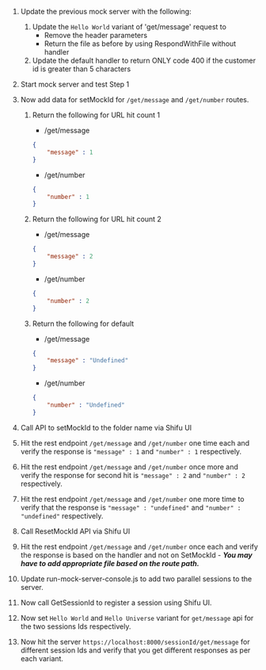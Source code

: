 1. Update the previous mock server with the following:
    1. Update the `Hello World` variant of 'get/message' request to
        - Remove the header parameters
        - Return the file as before by using RespondWithFile without handler
    1. Update the default handler to return ONLY code 400 if the customer id is greater than 5 characters

1. Start mock server and test Step 1

1. Now add data for setMockId for `/get/message` and `/get/number` routes.
    1. Return the following for URL hit count 1 
        - /get/message
        ```json
        {
            "message" : 1
        }
        ```
    
        - /get/number
        ```json
        {
            "number" : 1
        }
        ```

    1. Return the following for URL hit count 2 

        - /get/message
        ```json
        {
            "message" : 2
        }
        ```
        - /get/number
        ```json
        {
            "number" : 2
        }
        ```

    1. Return the following for default
        - /get/message
        ```json
        {
            "message" : "Undefined"
        }
        ```
        - /get/number
        ```json
        {
            "number" : "Undefined"
        }
        ```

1. Call API to setMockId to the folder name via Shifu UI

1. Hit the rest endpoint `/get/message` and `/get/number` one time each and verify the response is `"message" : 1` and `"number" : 1` respectively.

1. Hit the rest endpoint `/get/message` and `/get/number` once more and verify the response for second hit is `"message" : 2` and `"number" : 2` respectively.

1. Hit the rest endpoint `/get/message` and `/get/number` one more time to verify that the response is `"message" : "undefined"` and `"number" : "undefined"` respectively.

1. Call ResetMockId API via Shifu UI

1. Hit the rest endpoint `/get/message` and `/get/number` once each and verify the response is based on the handler and not on SetMockId - **_You may have to add appropriate file based on the route path._**

1. Update run-mock-server-console.js to add two parallel sessions to the server.

1. Now call GetSessionId to register a session using Shifu UI.

1. Now set `Hello World` and `Hello Universe` variant for `get/message` api for the two sessions Ids respectively. 

1. Now hit the server `https://localhost:8000/sessionId/get/message` for different session Ids and verify that you get different responses as per each variant.
